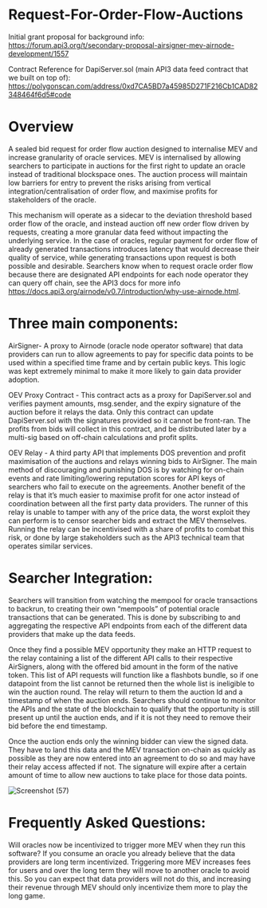 # Request-For-Order-Flow-Auctions

Initial grant proposal for background info: https://forum.api3.org/t/secondary-proposal-airsigner-mev-airnode-development/1557

Contract Reference for DapiServer.sol (main API3 data feed contract that we built on top of): https://polygonscan.com/address/0xd7CA5BD7a45985D271F216Cb1CAD82348464f6d5#code

# Overview
A sealed bid request for order flow auction designed to internalise MEV and increase granularity of oracle services. MEV is internalised by allowing searchers to participate in auctions for the first right to update an oracle instead of traditional blockspace ones.  The auction process will maintain low barriers for entry to prevent the risks arising from vertical integration/centralisation of order flow, and maximise profits for stakeholders of the oracle. 
 
This mechanism will operate as a sidecar to the deviation threshold based order flow of the oracle, and instead auction off new order flow driven by requests, creating a more granular data feed without impacting the underlying service. In the case of oracles, regular payment for order flow of already generated transactions introduces latency that would decrease their quality of service, while generating transactions upon request is both possible and desirable. Searchers know when to request oracle order flow because there are designated API endpoints for each node operator they can query off chain, see the API3 docs for more info https://docs.api3.org/airnode/v0.7/introduction/why-use-airnode.html. 
 
# Three main components:
AirSigner- A proxy to Airnode (oracle node operator software) that data providers can run to allow agreements to pay for specific data points to be used within a specified time frame and by certain public keys. This logic was kept extremely minimal to make it more likely to gain data provider adoption.
 
OEV Proxy Contract - This contract acts as a proxy for DapiServer.sol and verifies payment amounts, msg.sender, and the expiry signature of the auction before it relays the data. Only this contract can update DapiServer.sol with the signatures provided so it cannot be front-ran. The profits from bids will collect in this contract, and be distributed later by a multi-sig based on off-chain calculations and profit splits.
 
OEV Relay - A third party API that implements DOS prevention and profit maximisation of the auctions and relays winning bids to AirSigner. The main method of discouraging and punishing DOS is by watching for on-chain events and rate limiting/lowering reputation scores for API keys of searchers who fail to execute on the agreements. Another benefit of the relay is that it’s much easier to maximise profit for one actor instead of coordination between all the first party data providers. The runner of this relay is unable to tamper with any of the price data, the worst exploit they can perform is to censor searcher bids and extract the MEV themselves. Running the relay can be incentivised with a share of profits to combat this risk, or done by large stakeholders such as the API3 technical team that operates similar services. 
 
# Searcher Integration:
Searchers will transition from watching the mempool for oracle transactions to backrun, to creating their own “mempools” of potential oracle transactions that can be generated. This is done by subscribing to and aggregating the respective API endpoints from each of the different data providers that make up the data feeds. 
 
Once they find a possible MEV opportunity they make an HTTP request to the relay containing a list of the different API calls to their respective AirSigners, along with the offered bid amount in the form of the native token. This list of API requests will function like a flashbots bundle, so if one datapoint from the list cannot be returned then the whole list is ineligible to win the auction round. The relay will return to them the auction Id and a timestamp of when the auction ends. Searchers should continue to monitor the APIs and the state of the blockchain to qualify that the opportunity is still present up until the auction ends, and if it is not they need to remove their bid before the end timestamp. 
 
Once the auction ends only the winning bidder can view the signed data. They have to land this data and the MEV transaction on-chain as quickly as possible as they are now entered into an agreement to do so and may have their relay access affected if not. The signature will expire after a certain amount of time to allow new auctions to take place for those data points. 

 ![Screenshot (57)](https://user-images.githubusercontent.com/69164627/189503514-5b16cea0-47ec-4fe4-956e-8d3630beabc5.png)
 
# Frequently Asked Questions:
Will oracles now be incentivized to trigger more MEV when they run this software?
If you consume an oracle you already believe that the data providers are long term incentivized. Triggering more MEV increases fees for users and over the long term they will move to another oracle to avoid this. So you can expect that data providers will not do this, and increasing their revenue through MEV should only incentivize them more to play the long game.
